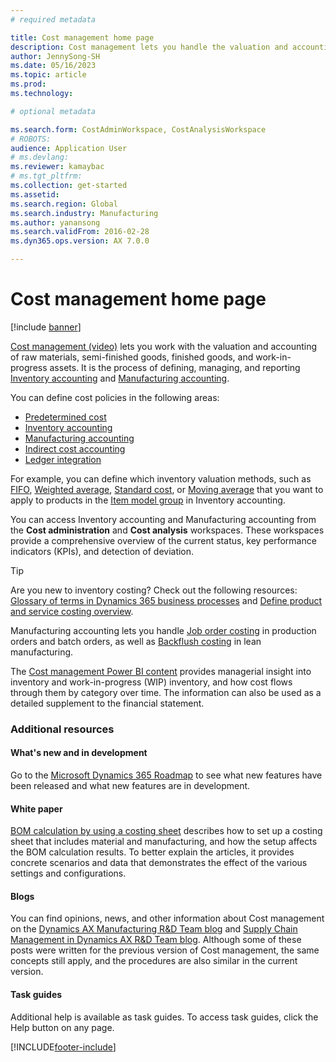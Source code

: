 ```yaml
---
# required metadata

title: Cost management home page
description: Cost management lets you handle the valuation and accounting of raw materials, semi-finished goods, finished goods, and work in progress assets. 
author: JennySong-SH
ms.date: 05/16/2023
ms.topic: article
ms.prod:
ms.technology:

# optional metadata

ms.search.form: CostAdminWorkspace, CostAnalysisWorkspace  
# ROBOTS:
audience: Application User
# ms.devlang: 
ms.reviewer: kamaybac
# ms.tgt_pltfrm:
ms.collection: get-started
ms.assetid: 
ms.search.region: Global
ms.search.industry: Manufacturing
ms.author: yanansong
ms.search.validFrom: 2016-02-28
ms.dyn365.ops.version: AX 7.0.0

---
```


# Cost management home page

[!include [banner](../includes/banner.md)]

[Cost management (video)](https://www.youtube.com/watch?v=vXzlC-mOBcg&feature=youtu.be) lets you work with the valuation and accounting of raw materials, semi-finished goods, finished goods, and work-in-progress assets. It is the process of defining, managing, and reporting [Inventory accounting](cost-object.md) and [Manufacturing accounting](bom-calculations.md).

You can define cost policies in the following areas:

- [Predetermined cost](costing-versions.md)
- [Inventory accounting](cost-object.md)
- [Manufacturing accounting](bom-calculations.md)
- [Indirect cost accounting](costing-sheets.md)
- [Ledger integration](production-order-cost-analysis.md)

For example, you can define which inventory valuation methods, such as [FIFO](fifo-physical-value-marking.md), [Weighted average](weighted-average-physical-value-marking.md), [Standard cost](prerequisites-standard-costs.md), or [Moving average](moving-average.md) that you want to apply to products in the [Item model group](../inventory/reserve-inventory-quantities.md) in Inventory accounting.

You can access Inventory accounting and Manufacturing accounting from the **Cost administration** and **Cost analysis** workspaces. These workspaces provide a comprehensive overview of the current status, key performance indicators (KPIs), and detection of deviation.  

> [!TIP]
> Are you new to inventory costing? Check out the following resources: [Glossary of terms in Dynamics 365 business processes](/dynamics365/guidance/business-processes/glossary#costing-methodology) and [Define product and service costing overview](/dynamics365/guidance/business-processes/product-service-define-cost-overview).  

Manufacturing accounting lets you handle [Job order costing](production-order-cost-analysis.md) in production orders and batch orders, as well as [Backflush costing](backflush-costing.md) in lean manufacturing.

The [Cost management Power BI content](../../fin-ops-core/dev-itpro/analytics/cost-management-content-pack.md) provides managerial insight into inventory and work-in-progress (WIP) inventory, and how cost flows through them by category over time. The information can also be used as a detailed supplement to the financial statement.

### Additional resources

#### What's new and in development

Go to the [Microsoft Dynamics 365 Roadmap](https://roadmap.dynamics.com/) to see what new features have been released and what new 
features are in development.

#### White paper

[BOM calculation by using a costing sheet](https://www.microsoft.com/download/details.aspx?id=101937) describes how to set up a costing sheet that includes material and manufacturing, and how the setup affects the BOM calculation results. To better explain the articles, it provides concrete scenarios and data that demonstrates the effect of the various settings and configurations.

#### Blogs

You can find opinions, news, and other information about Cost management on the [Dynamics AX Manufacturing R&D Team blog](/archive/blogs/axmfg/) and [Supply Chain Management in Dynamics AX R&D Team blog](https://blogs.msdn.microsoft.com/dynamicsaxscm). Although some of these posts were written for the previous version of Cost management, the same concepts still apply, and the procedures are also similar in the current version.

#### Task guides

Additional help is available as task guides. To access task guides, click the Help button on any page.

[!INCLUDE[footer-include](../../includes/footer-banner.md)]